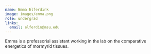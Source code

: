 ```yaml
---
name: Emma Elferdink
image: images/emma.png
role: undergrad
links:
  email: elferdin@msu.edu
---
```



Emma is a professorial assistant working in the lab on the comparative energetics of mormyrid tissues.
